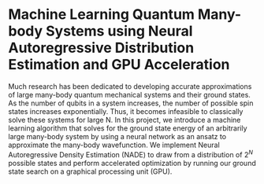 # Machine Learning Quantum Many-body Systems using Neural Autoregressive Distribution Estimation and GPU Acceleration

Much research has been dedicated to developing accurate approximations of large many-body quantum mechanical systems and their ground states. As the number of qubits in a system increases, the number of possible spin states increases exponentially. Thus, it becomes infeasible to classically solve these systems for large N. In this project, we introduce a machine learning algorithm that solves for the ground state energy of an arbitrarily large many-body system by using a neural network as an ansatz to approximate the many-body wavefunction. We implement Neural Autoregressive Density Estimation (NADE) to draw from a distribution of $2^N$ possible states and perform accelerated optimization by running our ground state search on a graphical processing unit (GPU). 
